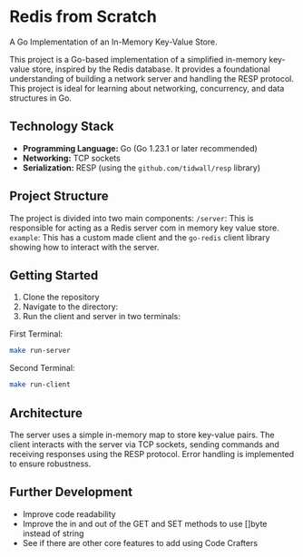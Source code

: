 # Redis from Scratch

A Go Implementation of an In-Memory Key-Value Store.

This project is a Go-based implementation of a simplified in-memory key-value store, inspired by the Redis database. It provides a foundational understanding of building a network server and handling the RESP protocol. This project is ideal for learning about networking, concurrency, and data structures in Go.


## Technology Stack

* **Programming Language:** Go (Go 1.23.1 or later recommended)
* **Networking:** TCP sockets
* **Serialization:** RESP (using the `github.com/tidwall/resp` library)


## Project Structure

The project is divided into two main components:
`/server`: This is responsible for acting as a Redis server com in memory key value store.
`example`: This has a custom made client and the `go-redis` client library showing how to interact with the server.


## Getting Started

1. Clone the repository
2. Navigate to the directory:
3. Run the client and server in two terminals:

First Terminal:
```bash
make run-server
```

Second Terminal:
```bash
make run-client
```


## Architecture

The server uses a simple in-memory map to store key-value pairs. The client interacts with the server via TCP sockets, sending commands and receiving responses using the RESP protocol. Error handling is implemented to ensure robustness.


## Further Development
- Improve code readability
- Improve the in and out of the GET and SET methods to use []byte instead of string
- See if there are other core features to add using Code Crafters
